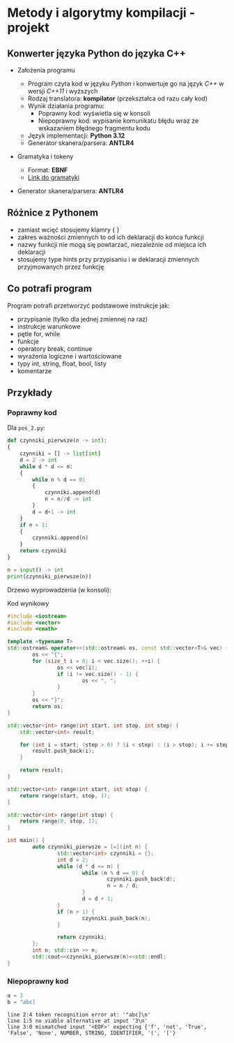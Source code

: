 # Metody i algorytmy kompilacji - projekt

## Konwerter języka Python do języka C++

- Założenia programu
  - Program czyta kod w języku *Python* i konwertuje go na język *C++* w wersji *C++11* i wyższych
  - Rodzaj translatora: **kompilator** (przekształca od razu cały kod)
  - Wynik działania programu:
    - Poprawny kod: wyświetla się w konsoli
    - Niepoprawny kod: wypisanie komunikatu błędu wraz ze wskazaniem błędnego fragmentu kodu
  - Język implementacji: **Python 3.12**
  - Generator skanera/parsera: **ANTLR4**

- Gramatyka i tokeny
  - Format: **EBNF**
  - [Link do gramatyki](https://github.com/p3t3rzb/py-cpp-compiler/blob/master/py.g4)

- Generator skanera/parsera: **ANTLR4**

## Różnice z Pythonem

- zamiast wcięć stosujemy klamry { }
- zakres ważności zmiennych to od ich deklaracji do końca funkcji
- nazwy funkcji nie mogą się powtarzać, niezależnie od miejsca ich deklaracji
- stosujemy type hints przy przypisaniu i w deklaracji zmiennych przyjmowanych przez funkcję

## Co potrafi program

Program potrafi przetworzyć podstawowe instrukcje jak:

- przypisanie (tylko dla jednej zmiennej na raz)
- instrukcje warunkowe
- pętle for, while
- funkcje
- operatory break, continue
- wyrażenia logiczne i wartościowane
- typy int, string, float, bool, listy
- komentarze


## Przykłady

### Poprawny kod

Dla `pos_2.py`:

```python
def czynniki_pierwsze(n -> int):
{
    czynniki = [] -> list[int]
    d = 2 -> int
    while d * d <= n:
    {
        while n % d == 0:
        {
            czynniki.append(d)
            n = n//d -> int
        }
        d = d+1 -> int
    }
    if n > 1:
    {
        czynniki.append(n)
    }
    return czynniki
}

n = input() -> int
print(czynniki_pierwsze(n))
```

Drzewo wyprowadzenia (w konsoli):

Kod wynikowy

```cpp
#include <iostream>
#include <vector>
#include <cmath>

template <typename T>
std::ostream& operator<<(std::ostream& os, const std::vector<T>& vec) {
        os << "{";
        for (size_t i = 0; i < vec.size(); ++i) {
                os << vec[i];
                if (i != vec.size() - 1) {
                        os << ", ";
                }
        }
        os << "}";
        return os;
}

std::vector<int> range(int start, int stop, int step) {
    std::vector<int> result;

    for (int i = start; (step > 0) ? (i < stop) : (i > stop); i += step) {
        result.push_back(i);
    }

    return result;
}

std::vector<int> range(int start, int stop) {
    return range(start, stop, 1);
}

std::vector<int> range(int stop) {
    return range(0, stop, 1);
}

int main() {
        auto czynniki_pierwsze = [=](int n) {
                std::vector<int> czynniki = {};
                int d = 2;
                while (d * d <= n) {
                        while (n % d == 0) {
                                czynniki.push_back(d);
                                n = n / d;
                        }
                        d = d + 1;
                }
                if (n > 1) {
                        czynniki.push_back(n);
                }

                return czynniki;
        };
        int n; std::cin >> n;
        std::cout<<czynniki_pierwsze(n)<<std::endl;
}
```

### Niepoprawny kod

```py
a = 3
b = "abc]
```

```console
line 2:4 token recognition error at: '"abc]\n'
line 1:5 no viable alternative at input '3\n'
line 3:0 mismatched input '<EOF>' expecting {'f', 'not', 'True', 'False', 'None', NUMBER, STRING, IDENTIFIER, '(', '['}
```